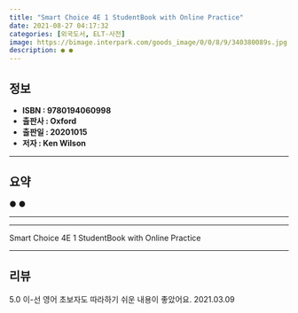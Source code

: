 ```yaml
---
title: "Smart Choice 4E 1 StudentBook with Online Practice"
date: 2021-08-27 04:17:32
categories: [외국도서, ELT-사전]
image: https://bimage.interpark.com/goods_image/0/0/8/9/340380089s.jpg
description: ● ●
---
```


## **정보**

- **ISBN : 9780194060998**
- **출판사 : Oxford**
- **출판일 : 20201015**
- **저자 : Ken Wilson**

------



## **요약**

●  ●  

------



------


Smart Choice 4E 1 StudentBook with Online Practice 

------


## **리뷰** 

5.0 이-선 영어 초보자도 따라하기 쉬운 내용이 좋았어요. 2021.03.09 <br/>